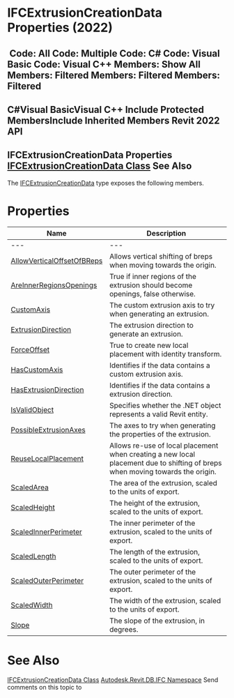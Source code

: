 # IFCExtrusionCreationData Properties (2022)

﻿
 Code: All Code: Multiple Code: C# Code: Visual Basic Code: Visual C++  Members: Show All Members: Filtered Members: Filtered Members: Filtered   
---  
C#Visual BasicVisual C++
Include Protected MembersInclude Inherited Members
Revit 2022 API  
---  
IFCExtrusionCreationData Properties  
[IFCExtrusionCreationData Class](9447a335-6861-0533-6896-e6ff1fd41761.md "IFCExtrusionCreationData Class") See Also  
---  
The [IFCExtrusionCreationData](9447a335-6861-0533-6896-e6ff1fd41761.md "IFCExtrusionCreationData Class") type exposes the following members.
# Properties
| Name | Description |
| --- | --- |
| --- | --- | --- |
| [AllowVerticalOffsetOfBReps](903dec76-11dd-2302-4a93-e6ea12910f26.md "AllowVerticalOffsetOfBReps Property") | Allows vertical shifting of breps when moving towards the origin. |
| [AreInnerRegionsOpenings](5f33204d-6147-d044-2e34-bb9f3168a2b6.md "AreInnerRegionsOpenings Property") | True if inner regions of the extrusion should become openings, false otherwise. |
| [CustomAxis](080c7d43-0546-b996-b0f1-6ca0ad79bc53.md "CustomAxis Property") | The custom extrusion axis to try when generating an extrusion. |
| [ExtrusionDirection](5f5c831f-f0dd-f46a-028c-dd0d6ac09123.md "ExtrusionDirection Property") | The extrusion direction to generate an extrusion. |
| [ForceOffset](f30370e6-0b0f-2e41-ac1e-d54fa189c672.md "ForceOffset Property") | True to create new local placement with identity transform. |
| [HasCustomAxis](c40ae541-f0bc-fc8d-3fa8-5a40a5183d34.md "HasCustomAxis Property") | Identifies if the data contains a custom extrusion axis. |
| [HasExtrusionDirection](7b1c95e7-5d86-5151-9969-0beaf98b7d89.md "HasExtrusionDirection Property") | Identifies if the data contains a extrusion direction. |
| [IsValidObject](51dcad87-fd8f-4776-ed1c-e9cdd6dd808f.md "IsValidObject Property") | Specifies whether the .NET object represents a valid Revit entity. |
| [PossibleExtrusionAxes](ce756e53-f2a1-190d-0004-d0ba6d6e7988.md "PossibleExtrusionAxes Property") | The axes to try when generating the properties of the extrusion. |
| [ReuseLocalPlacement](85c18673-c186-4313-a063-9658072de7fa.md "ReuseLocalPlacement Property") | Allows re-use of local placement when creating a new local placement due to shifting of breps when moving towards the origin. |
| [ScaledArea](02b42f72-06de-b50c-b542-943aef85958d.md "ScaledArea Property") | The area of the extrusion, scaled to the units of export. |
| [ScaledHeight](a6b5d0b7-3cfa-b9db-a273-e2aac2360a57.md "ScaledHeight Property") | The height of the extrusion, scaled to the units of export. |
| [ScaledInnerPerimeter](81db0c0e-c1df-7b1c-736e-04ccb1a4f134.md "ScaledInnerPerimeter Property") | The inner perimeter of the extrusion, scaled to the units of export. |
| [ScaledLength](8c1426ed-4987-665a-0dad-01cd4e8605b7.md "ScaledLength Property") | The length of the extrusion, scaled to the units of export. |
| [ScaledOuterPerimeter](c9e65d57-e306-0549-4b52-91eb47926b8a.md "ScaledOuterPerimeter Property") | The outer perimeter of the extrusion, scaled to the units of export. |
| [ScaledWidth](0311bde5-b7c0-b381-4981-d9bab8b9727a.md "ScaledWidth Property") | The width of the extrusion, scaled to the units of export. |
| [Slope](881d9da7-e457-8116-0fc1-2340037a04bb.md "Slope Property") | The slope of the extrusion, in degrees. |

# See Also
[IFCExtrusionCreationData Class](9447a335-6861-0533-6896-e6ff1fd41761.md "IFCExtrusionCreationData Class")
[Autodesk.Revit.DB.IFC Namespace](b823fafb-1ba1-896b-4097-142c2817ce74.md "Autodesk.Revit.DB.IFC Namespace")
Send comments on this topic to 